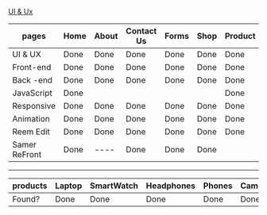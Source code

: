 [ UI & Ux ](https://www.figma.com/design/a67UQHjQ9paWjeCbw3KxGI/my-e-commerce?node-id=0-1&node-type=canvas&t=OGxMJVdHbt12qqxk-0)

|    pages      |  Home       |  About       |   Contact Us   |  Forms       |  Shop       | Product     |       Cart       |    Chect Out     |  UserDash        | AdminDash  |
| ------------- | ----------- | ------------ | ---------------| ------------ | ----------- | ----------- | ---------------- | ---------------  | ---------------- | ---------- |
| UI & UX       |    Done     |    Done      |    Done        |     Done     |   Done      |    Done     |       Done       |      Done        |     Done         |    ----    |
| Front-end     |    Done     |    Done      |    Done        |     Done     |   Done      |    Done     |       Done       |      Done        |     Done         |    Done    |
| Back -end     |    Done     |    Done      |    Done        |     Done     |   Done      |    Done     |       Done       |      Done        |     Done         |            |
| JavaScript    |    Done     |              |                |              |             |    Done     |                  |                  |                  |    Done    |
| Responsive    |    Done     |    Done      |    Done        |     Done     |   Done      |    Done     |       Done       |      Done        |      Done        |    Done    |
| Animation     |    Done     |    Done      |    Done        |     Done     |   Done      |    Done     |       Done       |      Done        |      Done        |    ----    |
| Reem Edit     |    Done     |    Done      |    Done        |     Done     |   Done      |    Done     |       Done       |      Done        |      Done        |    ----    |
| Samer ReFront |    Done     |    ----      |    Done        |     Done     |   Done      |             |       ----       |      Done        |     -----        |    ----    |

-----------------------------------------------------------------------------------------------------------------------------------------------------

|     products       |  Laptop  |  SmartWatch  |  Headphones  |  Phones  |  Camera  | AirPods  |  PCs  |  KeyBoard  |  JoyStick  |  PSs  |  Speakers  |
| ------------------ | -------- | ------------ | ------------ | -------- | -------- | -------- | ----- | ---------  |----------  |------ |----------  |
|     Found?         |    Done  |     Done     |    Done      |   Done   |   Done   |  Done    |  Done |    Done    |  Done      | Done  |  Done      |


